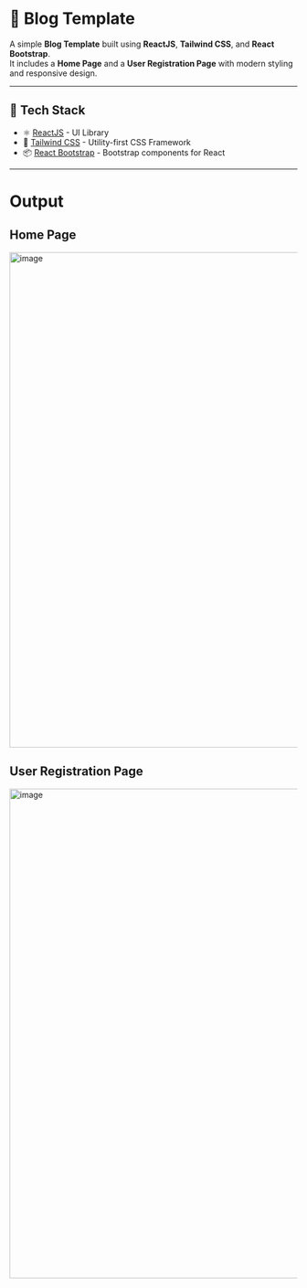 # 📝 Blog Template

A simple **Blog Template** built using **ReactJS**, **Tailwind CSS**, and **React Bootstrap**.  
It includes a **Home Page** and a **User Registration Page** with modern styling and responsive design.

---

## 🚀 Tech Stack

- ⚛️ [ReactJS](https://react.dev/) - UI Library  
- 🎨 [Tailwind CSS](https://tailwindcss.com/) - Utility-first CSS Framework  
- 📦 [React Bootstrap](https://react-bootstrap.github.io/) - Bootstrap components for React  

---
# Output 
## Home Page
<img width="1901" height="867" alt="image" src="https://github.com/user-attachments/assets/7e2928c7-e5c7-4a9f-a9e9-b82ffa80d7d8" />

## User Registration Page
<img width="1898" height="857" alt="image" src="https://github.com/user-attachments/assets/182ee530-4966-4fd6-a631-a35a0d094af8" />

